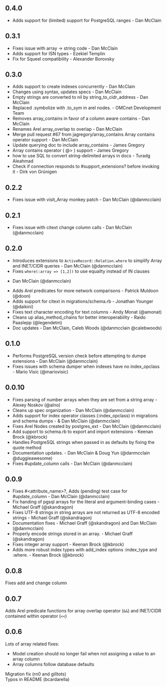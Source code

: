 ## 0.4.0
 * Adds support for (limited) support for PostgreSQL ranges - Dan McClain

## 0.3.1

 * Fixes issue with array -> string code - Dan McClain
 * Adds support for ISN types - Ezekiel Templin
 * Fix for Squeel compatibility - Alexander Borovsky

## 0.3.0

 * Adds support to create indexes concurrently  -  Dan McClain
 * Changes using syntax, updates specs  -  Dan McClain
 * Empty strings are converted to nil by string_to_cidr_address -  Dan McClain
 * Replaced .symbolize with .to_sym in arel nodes.  -  OMCnet Development Team
 * Removes array_contains in favor of a column aware contains  -  Dan McClain
 * Renames Arel array_overlap to overlap  -  Dan McClain
 * Merge pull request #67 from jagregory/array_contains Array contains operator support -  Dan McClain
 * Update querying doc to include array_contains  -  James Gregory
 * Array contains operator ( @> ) support -  James Gregory
 * how to use SQL to convert string-delimited arrays in docs -  Turadg Aleahmad
 * Check if connection responds to #support_extensions? before invoking it  -  Dirk von Grünigen

## 0.2.2

 * Fixes issue with visit_Array monkey patch - Dan McClain (@danmcclain)

## 0.2.1

 * Fixes issue with citext change column calls - Dan McClain
(@danmcclain)

## 0.2.0

 * Introduces extensions to `ActiveRecord::Relation.where` to simplify
Array and INET/CIDR queries - Dan McClain (@danmcclain)
 * Fixes `where(:array => [1,2])` to use equailty instead of IN clauses
- Dan McClain (@danmcclain)
 * Adds Arel predicates for more network comparisons - Patrick Muldoon
(@doon)
 * Adds support for citext in migrations/schema.rb - Jonathan Younger
(@daikini)
 * Fixes text character encoding for text columns - Andy Monat (@amonat)
 * Cleans up alias_method_chains for better interoperability - Raido
Paaslepp (@legendetm)
 * Doc updates - Dan McClain, Caleb Woods (@danmcclain @calebwoods)

## 0.1.0

 * Performs PostgreSQL version check before attempting to dumpe
extensions - Dan McClain (@danmcclain)
 * Fixes issues with schema dumper when indexes have no index_opclass -
Mario Visic (@mariovisic)

## 0.0.10

 * Fixes parsing of number arrays when they are set from a string array - Alexey Noskov (@alno)
 * Cleans up spec organization  - Dan McClain (@danmcclain)
 * Adds support for index operator classes (:index_opclass) in
migrations and schema dumps - & Dan McClain (@danmcclain)
 * Fixes Arel Nodes created by postgres_ext  - Dan McClain (@danmcclain)
 * Add support to schema.rb to export and import extensions - Keenan
Brock (@kbrock)
 * Handles PostgreSQL strings when passed in as defaults by fixing the
quote method
 * Documentation updates. - Dan McClain & Doug Yun (@danmcclain
@duggieawesome)
 * Fixes #update_column calls - Dan McClain (@danmcclain)


## 0.0.9

 * Fixes #<attribute_name>?, Adds (pending) test case for #update_column - Dan McClain (@danmcclain)
 * Fix handing of pgsql arrays for the literal and argument-binding
cases - Michael Graff (@skandragon)
 * Fixes UTF-8 strings in string arrays are not returned as UTF-8
encoded strings - Michael Graff (@skandragon)
 * Documentation fixes - Michael Graff (@skandragon) and Dan McClain
(@danmcclain)
 * Properly encode strings stored in an array. - Michael Graff
(@skandragon)
 * Fixes integer array support - Keenan Brock (@kbrock)
 * Adds more robust index types with add_index options :index_type and :where. - Keenan Brock (@kbrock)

## 0.0.8

Fixes add and change column 

## 0.0.7

Adds Arel predicate functions for array overlap operator (`&&`) and
INET/CIDR contained within operator (`<<`)

## 0.0.6

Lots of array related fixes:
 * Model creation should no longer fail when not assigning a value to an
   array column
 * Array columns follow database defaults

Migration fix (rn0 and gilltots)  
Typos in README (bcardarella)
